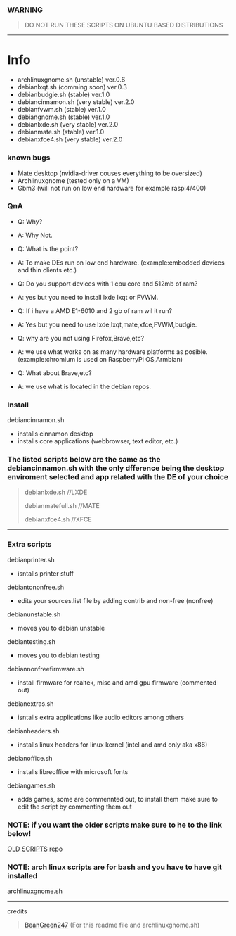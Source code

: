 ### WARNING
> DO NOT RUN THESE SCRIPTS ON UBUNTU BASED DISTRIBUTIONS

---

# Info

* archlinuxgnome.sh (unstable) ver.0.6
* debianlxqt.sh (comming soon) ver.0.3
* debianbudgie.sh (stable) ver.1.0
* debiancinnamon.sh (very stable) ver.2.0
* debianfvwm.sh (stable) ver.1.0
* debiangnome.sh (stable) ver.1.0
* debianlxde.sh (very stable) ver.2.0
* debianmate.sh (stable) ver.1.0
* debianxfce4.sh (very stable) ver.2.0

### known bugs

* Mate desktop (nvidia-driver couses everything to be oversized)
* Archlinuxgnome (tested only on a VM)
* Gbm3 (will not run on low end hardware for example raspi4/400)

### QnA

* Q: Why?
* A: Why Not.



* Q: What is the point?
* A: To make DEs run on low end hardware. (example:embedded devices and thin clients etc.)



* Q: Do you support devices with 1 cpu core and 512mb of ram?
* A: yes but you need to install lxde lxqt or FVWM.



* Q: If i have a AMD E1-6010 and 2 gb of ram wil it run?
* A: Yes but you need to use lxde,lxqt,mate,xfce,FVWM,budgie.



* Q: why are you not using Firefox,Brave,etc?
* A: we use what works on as many hardware platforms as posible. (example:chromium is used on RaspberryPi OS,Armbian)



* Q: What about Brave,etc?
* A: we use what is located in the debian repos.



### Install

debiancinnamon.sh    
* installs cinnamon desktop 
* installs core applications (webbrowser, text editor, etc.)
  
### The listed scripts below are the same as the **debiancinnamon.sh** with the only dfference being the desktop enviroment selected and app related with the DE of your choice
> debianlxde.sh       //LXDE
> 
> debianmatefull.sh   //MATE
>     
> debianxfce4.sh      //XFCE

---

### Extra scripts

debianprinter.sh
* isntalls printer stuff

debiantononfree.sh
* edits your sources.list file by adding contrib and non-free (nonfree)

debianunstable.sh 
* moves you to debian unstable

debiantesting.sh 
* moves you to debian testing

debiannonfreefirmware.sh
* install firmware for realtek, misc and amd gpu firmware (commented out)

debianextras.sh    
* isntalls extra applications like audio editors among others

debianheaders.sh
* installs linux headers for linux kernel (intel and amd only aka x86)


debianoffice.sh
* installs libreoffice with microsoft fonts

debiangames.sh
* adds games, some are commennted out, to install them make sure to edit the script by commenting them out

### NOTE: if you want the older scripts make sure to he to the link below!

[OLD SCRIPTS repo](https://github.com/LOSOperatingsystem/install-scripts-LOS-OLD-)

### NOTE: arch linux scripts are for bash and you have to have git installed

archlinuxgnome.sh

---
credits
> [BeanGreen247](https://github.com/BeanGreen247) (For this readme file and archlinuxgnome.sh)
